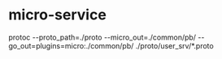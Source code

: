 # micro-service
protoc --proto_path=./proto --micro_out=./common/pb/ --go_out=plugins=micro:./common/pb/ ./proto/user_srv/*.proto